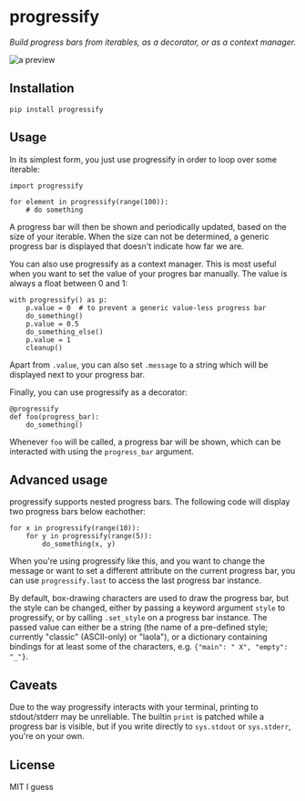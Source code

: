 # progressify

_Build progress bars from iterables, as a decorator, or as a context manager._

![a preview](https://thumbs.gfycat.com/NimbleInbornFlounder-size_restricted.gif)

## Installation

    pip install progressify

## Usage

In its simplest form, you just use progressify in order to loop over some
iterable:

    import progressify

    for element in progressify(range(100)):
        # do something

A progress bar will then be shown and periodically updated, based on the size
of your iterable. When the size can not be determined, a generic progress bar
is displayed that doesn't indicate how far we are.

You can also use progressify as a context manager. This is most useful when you
want to set the value of your progres bar manually. The value is always a float
between 0 and 1:

    with progressify() as p:
        p.value = 0  # to prevent a generic value-less progress bar
        do_something()
        p.value = 0.5
        do_something_else()
        p.value = 1
        cleanup()

Apart from `.value`, you can also set `.message` to a string which will be
displayed next to your progress bar.

Finally, you can use progressify as a decorator:

    @progressify
    def foo(progress_bar):
        do_something()

Whenever `foo` will be called, a progress bar will be shown, which can be
interacted with using the `progress_bar` argument.

## Advanced usage

progressify supports nested progress bars. The following code will display two progress bars below eachother:

    for x in progressify(range(10)):
        for y in progressify(range(5)):
            do_something(x, y)

When you're using progressify like this, and you want to change the message or
want to set a different attribute on the current progress bar, you can use
`progressify.last` to access the last progress bar instance.

By default, box-drawing characters are used to draw the progress bar, but the
style can be changed, either by passing a keyword argument `style` to
progressify, or by calling `.set_style` on a progress bar instance. The passed
value can either be a string (the name of a pre-defined style; currently
"classic" (ASCII-only) or "laola"), or a dictionary containing bindings for at
least some of the characters, e.g. `{"main": " X", "empty": "_"}`.

## Caveats

Due to the way progressify interacts with your terminal, printing to
stdout/stderr may be unreliable. The builtin `print` is patched while a
progress bar is visible, but if you write directly to `sys.stdout` or
`sys.stderr`, you're on your own.

## License

MIT I guess

